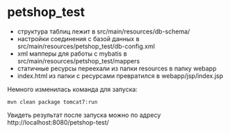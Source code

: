 # petshop_test

* структура таблиц лежит в src/main/resources/db-schema/
* настройки соединения с базой данных в src/main/resources/petshop_test/db-config.xml
* xml мапперы для работы с mybatis в src/main/resources/petshop_test/mappers
* статичные ресурсы переехали из папки resources в папку webapp
* index.html из папки с ресурсами превратился в webapp/jsp/index.jsp

Немного изменилась команда для запуска:
```
mvn clean package tomcat7:run
```

Увидеть результат после запуска можно по адресу
http://localhost:8080/petshop-test/
